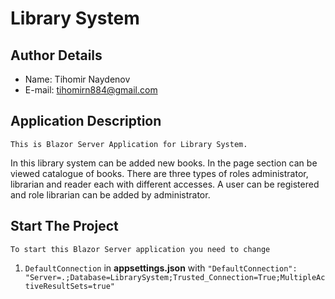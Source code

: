 # Library System

## Author Details

 - Name: Tihomir Naydenov
 - E-mail: <tihomirn884@gmail.com>

## Application Description

	This is Blazor Server Application for Library System.
In this library system can be added new books. In the page section can be viewed catalogue of books. 
There are three types of roles administrator, librarian and reader each with different accesses. A user can be registered and role librarian can be added by administrator.

## Start The Project

	To start this Blazor Server application you need to change
1. `DefaultConnection` in **appsettings.json** with `"DefaultConnection": "Server=.;Database=LibrarySystem;Trusted_Connection=True;MultipleActiveResultSets=true"`
